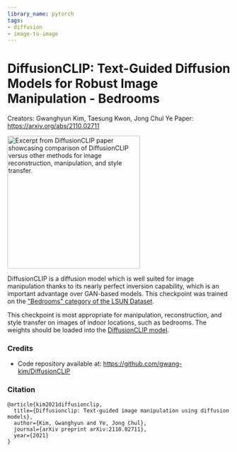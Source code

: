 ```yaml
---
library_name: pytorch
tags:
- diffusion
- image-to-image
---
```


# DiffusionCLIP: Text-Guided Diffusion Models for Robust Image Manipulation - Bedrooms

Creators: Gwanghyun Kim, Taesung Kwon, Jong Chul Ye
Paper: https://arxiv.org/abs/2110.02711

<img src="https://github.com/submission10095/DiffusionCLIP_temp/raw/master/imgs/main1.png" alt="Excerpt from DiffusionCLIP paper showcasing comparison of DiffusionCLIP versus other methods for image reconstruction, manipulation, and style transfer." style="height: 300px;"/>

DiffusionCLIP is a diffusion model which is well suited for image manipulation thanks to its nearly perfect inversion capability, which is an important advantage over GAN-based models. This checkpoint was trained on the ["Bedrooms" category of the LSUN Dataset](https://www.yf.io/p/lsun).

This checkpoint is most appropriate for manipulation, reconstruction, and style transfer on images of indoor locations, such as bedrooms. The weights should be loaded into the [DiffusionCLIP model](https://github.com/gwang-kim/DiffusionCLIP).

### Credits

- Code repository available at: https://github.com/gwang-kim/DiffusionCLIP

### Citation

```
@article{kim2021diffusionclip,
  title={Diffusionclip: Text-guided image manipulation using diffusion models},
  author={Kim, Gwanghyun and Ye, Jong Chul},
  journal={arXiv preprint arXiv:2110.02711},
  year={2021}
}
```
